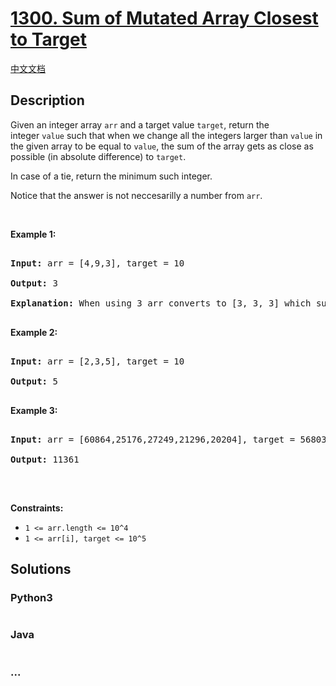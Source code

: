 # [1300. Sum of Mutated Array Closest to Target](https://leetcode.com/problems/sum-of-mutated-array-closest-to-target)

[中文文档](/solution/1300-1399/1300.Sum%20of%20Mutated%20Array%20Closest%20to%20Target/README.md)

## Description

<p>Given an integer array&nbsp;<code>arr</code> and a target value <code>target</code>, return&nbsp;the integer&nbsp;<code>value</code>&nbsp;such that when we change all the integers&nbsp;larger than <code>value</code>&nbsp;in the given array to be equal to&nbsp;<code>value</code>,&nbsp;the sum of the array gets&nbsp;as close as possible (in absolute difference) to&nbsp;<code>target</code>.</p>

<p>In case of a tie, return the minimum such integer.</p>

<p>Notice that the answer is not neccesarilly a number from <code>arr</code>.</p>

<p>&nbsp;</p>

<p><strong>Example 1:</strong></p>

<pre>

<strong>Input:</strong> arr = [4,9,3], target = 10

<strong>Output:</strong> 3

<strong>Explanation:</strong> When using 3 arr converts to [3, 3, 3] which sums 9 and that&#39;s the optimal answer.

</pre>

<p><strong>Example 2:</strong></p>

<pre>

<strong>Input:</strong> arr = [2,3,5], target = 10

<strong>Output:</strong> 5

</pre>

<p><strong>Example 3:</strong></p>

<pre>

<strong>Input:</strong> arr = [60864,25176,27249,21296,20204], target = 56803

<strong>Output:</strong> 11361

</pre>

<p>&nbsp;</p>

<p><strong>Constraints:</strong></p>

<ul>
    <li><code>1 &lt;= arr.length &lt;= 10^4</code></li>
    <li><code>1 &lt;= arr[i], target &lt;= 10^5</code></li>
</ul>

## Solutions

<!-- tabs:start -->

### **Python3**

```python

```

### **Java**

```java

```

### **...**

```

```

<!-- tabs:end -->

